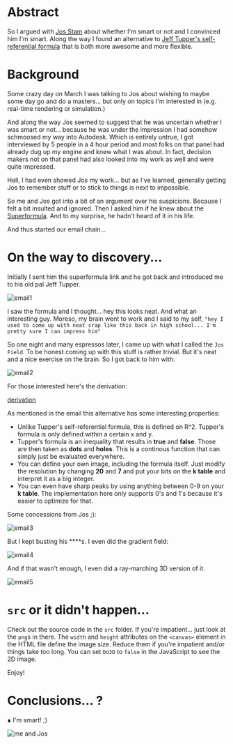# Abstract
So I argued with [Jos Stam](https://en.wikipedia.org/wiki/Jos_Stam) about whether I'm smart or not and I convinced him I'm smart.
Along the way I found an alternative to [Jeff Tupper's self-referential formula](https://en.wikipedia.org/wiki/Tupper%27s_self-referential_formula) that is both more awesome and more flexible.

# Background
Some crazy day on March I was talking to Jos about wishing to maybe some day go and do a masters... but only on topics I'm interested in (e.g. real-time rendering or simulation.)

And along the way Jos seemed to suggest that he was uncertain whether I was smart or not... because he was under the impression I had somehow schmoosed my way into Autodesk. Which is entirely untrue, I got interviewed by 5 people in a 4 hour period and most folks on that panel had already dug up my engine and knew what I was about. In fact, decision makers not on that panel had also looked into my work as well and were quite impressed.

Hell, I had even showed Jos my work... but as I've learned, generally getting Jos to remember stuff or to stick to things is next to impossible.

So me and Jos got into a bit of an argument over his suspicions. Because I felt a bit insulted and ignored. Then I asked him if he knew about the [Superformula](https://en.wikipedia.org/wiki/Superformula). And to my surprise, he hadn't heard of it in his life.

And thus started our email chain...

# On the way to discovery...

Initially I sent him the superformula link and he got back and introduced me to his old pal Jeff Tupper.

![email1](https://raw.githubusercontent.com/toomuchvoltage/josfield/master/img/jos1.png)

I saw the formula and I thought... hey this looks neat. And what an interesting guy. Moreso, my brain went to work and I said to my self, `"hey I used to come up with neat crap like this back in high school... I'm pretty sure I can impress him"`

So one night and many espressos later, I came up with what I called the `Jos Field`. To be honest coming up with this stuff is rather trivial. But it's neat and a nice exercise on the brain. So I got back to him with:

![email2](https://raw.githubusercontent.com/toomuchvoltage/josfield/master/img/jos2.png)

For those interested here's the derivation:

[derivation](https://github.com/toomuchvoltage/josfield/raw/master/pdf/josfield_derivation.pdf)

As mentioned in the email this alternative has some interesting properties:

* Unlike Tupper's self-referential formula, this is defined on R^2. Tupper's formula is only defined within a certain x and y.
* Tupper's formula is an inequality that results in **true** and **false**. Those are then taken as **dots** and **holes**. This is a continous function that can simply just be evaluated everywhere.
* You can define your own image, including the formula itself. Just modify the resolution by changing **20** and **7** and put your bits on the **k table** and interpret it as a big integer.
* You can even have sharp peaks by using anything between 0-9 on your **k table**. The implementation here only supports 0's and 1's because it's easier to optimize for that.

Some concessions from Jos ;):

![email3](https://raw.githubusercontent.com/toomuchvoltage/josfield/master/img/jos3.png)

But I kept busting his ****s. I even did the gradient field:

![email4](https://raw.githubusercontent.com/toomuchvoltage/josfield/master/img/jos4.png)

And if that wasn't enough, I even did a ray-marching 3D version of it.

![email5](https://raw.githubusercontent.com/toomuchvoltage/josfield/master/img/jos5.png)

# `src` or it didn't happen...

Check out the source code in the `src` folder. If you're impatient... just look at the `png`s in there.
The `width` and `height` attributes on the `<canvas>` element in the HTML file define the image size. Reduce them if you're impatient and/or things take too long. You can set `Do3D` to `false` in the JavaScript to see the 2D image.

Enjoy!

# Conclusions... ?

∎ I'm smart! ;)

![me and Jos](https://raw.githubusercontent.com/toomuchvoltage/josfield/master/img/IMG_0197.JPG)
